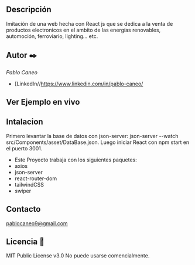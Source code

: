 ## Descripción
Imitación de una web hecha con React js que se dedica a la venta de productos electronicos en el ambito de las energías renovables, automoción, ferroviario, lighting... etc.

## Autor ✒️
*Pablo Caneo*
* [LinkedIn//https://www.linkedin.com/in/pablo-caneo/

## Ver Ejemplo en vivo

## Intalacion
Primero levantar la base de datos con json-server: json-server --watch src/Components/asset/DataBase.json.
Luego iniciar React con npm start en el puerto 3001.
* Este Proyecto trabaja con los siguientes paquetes: 
* axios
* json-server
* react-router-dom
* tailwindCSS
* swiper

## Contacto
pablocaneo9@gmail.com

## Licencia 📄
MIT Public License v3.0
No puede usarse comencialmente.
